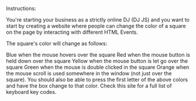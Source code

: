 Instructions:

You're starting your business as a strictly online DJ (DJ JS) and you want to start by creating a website where people can change the color of a square on the page by interacting with different HTML Events.

The square's color will change as follows:

Blue when the mouse hovers over the square Red when the mouse button is held down over the square Yellow when the mouse button is let go over the square Green when the mouse is double clicked in the square Orange when the mouse scroll is used somewhere in the window (not just over the square). You should also be able to press the first letter of the above colors and have the box change to that color. Check this site for a full list of keyboard key codes.